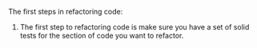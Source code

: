 The first steps in refactoring code:
1. The first step to refactoring code is make sure you have a set of solid tests for the section of code you want to refactor.

